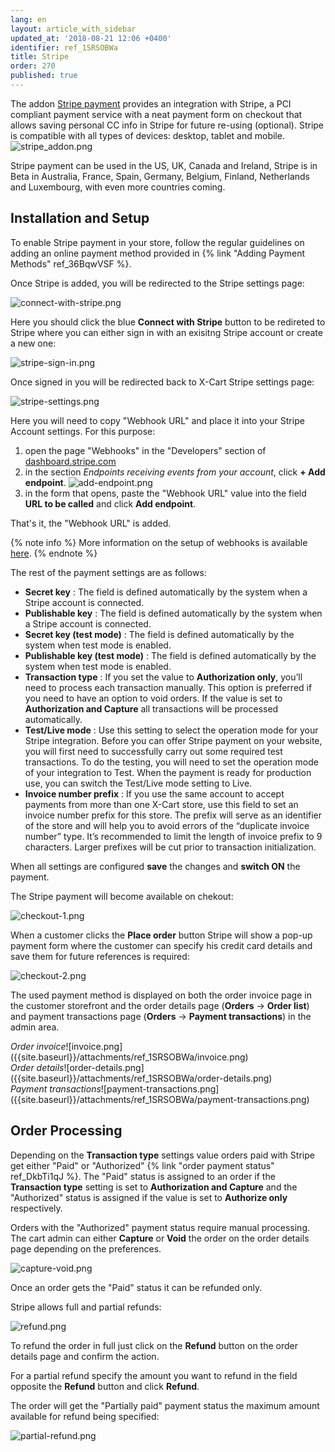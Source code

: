 ```yaml
---
lang: en
layout: article_with_sidebar
updated_at: '2018-08-21 12:06 +0400'
identifier: ref_1SRSOBWa
title: Stripe
order: 270
published: true
---
```

The addon [Stripe payment](https://market.x-cart.com/addons/stripe-payment-module.html "Stripe") provides an integration with Stripe, a PCI compliant payment service with a neat payment form on checkout that allows saving personal CC info in Stripe for future re-using (optional). Stripe is compatible with all types of devices: desktop, tablet and mobile. 
![stripe_addon.png]({{site.baseurl}}/attachments/ref_1SRSOBWa/stripe_addon.png)

Stripe payment can be used in the US, UK, Canada and Ireland, Stripe is in Beta in Australia, France, Spain, Germany, Belgium, Finland, Netherlands and Luxembourg, with even more countries coming.

## Installation and Setup

To enable Stripe payment in your store, follow the regular guidelines on adding an online payment method provided in {% link "Adding Payment Methods" ref_36BqwVSF %}.

Once Stripe is added, you will be redirected to the Stripe settings page:

![connect-with-stripe.png]({{site.baseurl}}/attachments/ref_1SRSOBWa/connect-with-stripe.png)

Here you should click the blue **Connect with Stripe** button to be redireted to Stripe where you can either sign in with an exisitng Stripe account or create a new one:

![stripe-sign-in.png]({{site.baseurl}}/attachments/ref_1SRSOBWa/stripe-sign-in.png)

Once signed in you will be redirected back to X-Cart Stripe settings page:

![stripe-settings.png]({{site.baseurl}}/attachments/ref_1SRSOBWa/stripe-settings.png)

Here you will need to copy "Webhook URL" and place it into your Stripe Account settings. For this purpose: 
1. open the page "Webhooks" in the "Developers" section of [dashboard.stripe.com](https://dashboard.stripe.com/account/webhooks "Stripe")
2. in the section _Endpoints receiving events from your account_, click **+ Add endpoint**.
   ![add-endpoint.png]({{site.baseurl}}/attachments/ref_1SRSOBWa/add-endpoint.png)
3. in the form that opens, paste the "Webhook URL" value into the field **URL to be called** and click **Add endpoint**.

That's it, the "Webhook URL" is added.
   
{% note info %}
More information on the setup of webhooks is available [here](https://stripe.com/docs/webhooks#configuring-your-webhook-settings "Stripe").
{% endnote %}

The rest of the payment settings are as follows:
* **Secret key** : The field is defined automatically by the system when a Stripe account is connected.
* **Publishable key** : The field is defined automatically by the system when a Stripe account is connected.
* **Secret key (test mode)** : The field is defined automatically by the system when test mode is enabled.
* **Publishable key (test mode)** : The field is defined automatically by the system when test mode is enabled.
* **Transaction type** : If you set the value to **Authorization only**, you’ll need to process each transaction manually. This option is preferred if you need to have an option to void orders. If the value is set to **Authorization and Capture** all transactions will be processed automatically.
* **Test/Live mode** : Use this setting to select the operation mode for your Stripe integration. Before you can offer Stripe payment on your website, you will first need to successfully carry out some required test transactions. To do the testing, you will need to set the operation mode of your integration to Test. When the payment is ready for production use, you can switch the Test/Live mode setting to Live.
* **Invoice number prefix** : If you use the same account to accept payments from more than one X-Cart store, use this field to set an invoice number prefix for this store. The prefix will serve as an identifier of the store and will help you to avoid errors of the “duplicate invoice number” type. It’s recommended to limit the length of invoice prefix to 9 characters. Larger prefixes will be cut prior to transaction initialization.

When all settings are configured **save** the changes and **switch ON** the payment.

The Stripe payment will become available on chekout:

![checkout-1.png]({{site.baseurl}}/attachments/ref_1SRSOBWa/checkout-1.png)

When a customer clicks the **Place order** button Stripe will show a pop-up payment form where the customer can specify his credit card details and save them for future references is required:

![checkout-2.png]({{site.baseurl}}/attachments/ref_1SRSOBWa/checkout-2.png)

The used payment method is displayed on both the order invoice page in the customer storefront and the order details page (**Orders** -> **Order list**) and payment transactions page (**Orders** -> **Payment transactions**) in the admin area.

<div class="ui stackable three column grid">
  <div class="column" markdown="span"><i>Order invoice</i>![invoice.png]({{site.baseurl}}/attachments/ref_1SRSOBWa/invoice.png)</div>
  <div class="column" markdown="span"><i>Order details</i>![order-details.png]({{site.baseurl}}/attachments/ref_1SRSOBWa/order-details.png)</div>
  <div class="column" markdown="span"><i>Payment transactions</i>![payment-transactions.png]({{site.baseurl}}/attachments/ref_1SRSOBWa/payment-transactions.png)</div>
</div>

## Order Processing

Depending on the **Transaction type** settings value orders paid with Stripe get either "Paid" or "Authorized" {% link "order payment status" ref_DkbTi1qJ %}. The "Paid" status is assigned to an order if the **Transaction type** setting is set to **Authorization and Capture** and the "Authorized" status is assigned if the value is set to **Authorize only** respectively. 

Orders with the "Authorized" payment status require manual processing. The cart admin can either **Capture** or **Void** the order on the order details page depending on the preferences.

![capture-void.png]({{site.baseurl}}/attachments/ref_1SRSOBWa/capture-void.png)

Once an order gets the "Paid" status it can be refunded only. 

Stripe allows full and partial refunds:

![refund.png]({{site.baseurl}}/attachments/ref_1SRSOBWa/refund.png)

To refund the order in full just click on the **Refund** button on the order details page and confirm the action. 

For a partial refund specify the amount you want to refund in the field opposite the **Refund** button and click **Refund**. 

The order will get the "Partially paid" payment status the maximum amount available for refund being specified:

![partial-refund.png]({{site.baseurl}}/attachments/ref_1SRSOBWa/partial-refund.png)
